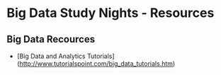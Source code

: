 # Big Data Study Nights - Resources

## Big Data Recources
- [Big Data and Analytics Tutorials] (http://www.tutorialspoint.com/big_data_tutorials.htm)
